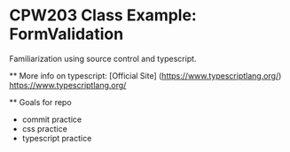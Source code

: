 # CPW203 Class Example: FormValidation
Familiarization using source control and typescript.

** More info on typescript:
[Official Site] (https://www.typescriptlang.org/)
https://www.typescriptlang.org/

** Goals for repo
- commit practice
- css practice
- typescript practice
